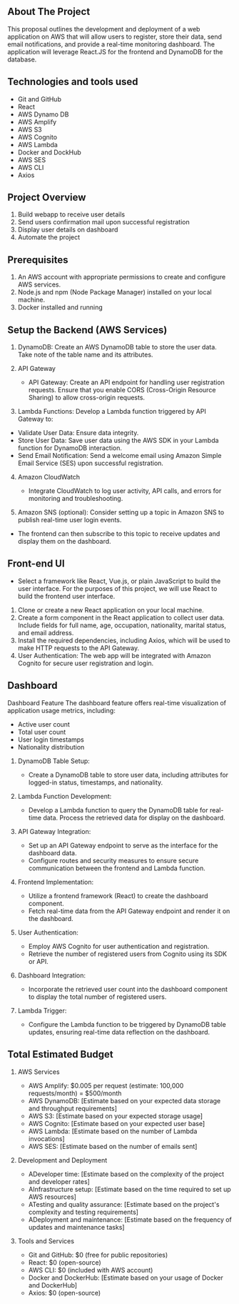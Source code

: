 ## About The Project

This proposal outlines the development and deployment of a web application on AWS that will allow users to register, store their data, send email notifications, and provide a real-time monitoring dashboard. The application will leverage React.JS for the frontend and DynamoDB for the database.

## Technologies and tools used

- Git and GitHub
- React
- AWS Dynamo DB
- AWS Amplify
- AWS S3
- AWS Cognito
- AWS Lambda
- Docker and DockHub
- AWS SES
- AWS CLI
- Axios

## Project Overview
1. Build webapp to receive user details
2. Send users confirmation mail upon successful registration
3. Display user details on dashboard
4. Automate the project

## Prerequisites
1. An AWS account with appropriate permissions to create and configure AWS services.
2. Node.js and npm (Node Package Manager) installed on your local machine.
3. Docker installed and running

## Setup the Backend (AWS Services)

1. DynamoDB: Create an AWS DynamoDB table to store the user data. Take note of the table name and its attributes.

2. API Gateway
   - API Gateway: Create an API endpoint for handling user registration requests. Ensure that you enable CORS (Cross-Origin Resource Sharing) to allow cross-origin requests.

3. Lambda Functions: Develop a Lambda function triggered by API Gateway to:

  - Validate User Data: Ensure data integrity.
  - Store User Data: Save user data using the AWS SDK in your Lambda function for DynamoDB interaction.
  - Send Email Notification: Send a welcome email using Amazon Simple Email Service (SES) upon successful registration.

4. Amazon CloudWatch
   - Integrate CloudWatch to log user activity, API calls, and errors for monitoring and troubleshooting.

5.	Amazon SNS (optional): Consider setting up a topic in Amazon SNS to publish real-time user login events.
   - The frontend can then subscribe to this topic to receive updates and display them on the dashboard.

## Front-end UI
   - Select a framework like React, Vue.js, or plain JavaScript to build the user interface. For the purposes of this project, we will use React to build the frontend user interface.

1.	Clone or create a new React application on your local machine.
2. Create a form component in the React application to collect user data. Include fields for full name, age, occupation, nationality, marital status, and email address.
3.	Install the required dependencies, including Axios, which will be used to make HTTP requests to the API Gateway.
4.	User Authentication: The web app will be integrated with Amazon Cognito for secure user registration and login.

## Dashboard
Dashboard Feature
The dashboard feature offers real-time visualization of application usage metrics, including:
 - Active user count
 - Total user count
 - User login timestamps
 - Nationality distribution

1. DynamoDB Table Setup:
   - Create a DynamoDB table to store user data, including attributes for logged-in status, timestamps, and nationality.

2. Lambda Function Development:
   - Develop a Lambda function to query the DynamoDB table for real-time data. Process the retrieved data for display on the dashboard.

3. API Gateway Integration:
   -	Set up an API Gateway endpoint to serve as the interface for the dashboard data.
   -	Configure routes and security measures to ensure secure communication between the frontend and Lambda function.
     
4. Frontend Implementation:
   -	Utilize a frontend framework  (React) to create the dashboard component.
   -	Fetch real-time data from the API Gateway endpoint and render it on the dashboard.

5. User Authentication:
   -	Employ AWS Cognito for user authentication and registration.
   -	Retrieve the number of registered users from Cognito using its SDK or API.

6. Dashboard Integration:
   -	Incorporate the retrieved user count into the dashboard component to display the total number of registered users.

7. Lambda Trigger:
   -	Configure the Lambda function to be triggered by DynamoDB table updates, ensuring real-time data reflection on the dashboard.

## Total Estimated Budget

1. AWS Services
   - AWS Amplify: $0.005 per request (estimate: 100,000 requests/month) = $500/month
   - AWS DynamoDB: [Estimate based on your expected data storage and throughput requirements]
   - AWS S3: [Estimate based on your expected storage usage]
   - AWS Cognito: [Estimate based on your expected user base]
   - AWS Lambda: [Estimate based on the number of Lambda invocations]
   - AWS SES: [Estimate based on the number of emails sent]

2. Development and Deployment
   - ADeveloper time: [Estimate based on the complexity of the project and developer rates]
   - AInfrastructure setup: [Estimate based on the time required to set up AWS resources]
   - ATesting and quality assurance: [Estimate based on the project's complexity and testing requirements]
   - ADeployment and maintenance: [Estimate based on the frequency of updates and maintenance tasks]

3. Tools and Services
   - Git and GitHub: $0 (free for public repositories)
   - React: $0 (open-source)
   - AWS CLI: $0 (included with AWS account)
   - Docker and DockerHub: [Estimate based on your usage of Docker and DockerHub]
   - Axios: $0 (open-source)

